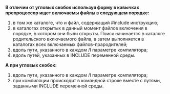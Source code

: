 **В отличии от угловых скобок используя форму в кавычках препроцессор ищет включаемы файлы в следующем порядке:**
  1) в том же каталоге, что и файл, содержащий #include инструкцию;  
  2) в каталогах открытых в данный момент файлов включения в порядке, в котором они были открыты. Поиск начинается в каталоге родительского включаемого файла, а затем выполняется в каталогах всех включаемых файлов-прародителей;  
  3) вдоль пути, указанного в каждом /I параметре компилятора;  
  4) вдоль путей, указанных в INCLUDE переменной среды.  

**А при угловых скобок:**
  1) вдоль пути, указанного в каждом /I параметре компилятора;  
  2) при компиляции происходит в командной строке вместе с путями, заданными INCLUDE переменной среды.  
